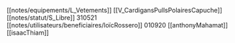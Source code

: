 [[notes/equipements/L_Vetements]] [[V_CardigansPullsPolairesCapuche]] [[notes/statut/S_Libre]]
310521 [[notes/utilisateurs/beneficiaires/loïcRossero]]
010920 [[anthonyMahamat]]
[[isaacThiam]]